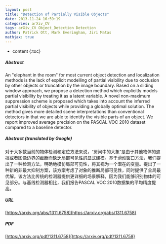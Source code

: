 ```yaml
---
layout: post
title: "Detection of Partially Visible Objects"
date: 2013-11-24 16:59:19
categories: arXiv_CV
tags: arXiv_CV Object_Detection Detection
author: Patrick Ott, Mark Everingham, Jiri Matas
mathjax: true
---
```


* content
{:toc}

##### Abstract
An "elephant in the room" for most current object detection and localization methods is the lack of explicit modelling of partial visibility due to occlusion by other objects or truncation by the image boundary. Based on a sliding window approach, we propose a detection method which explicitly models partial visibility by treating it as a latent variable. A novel non-maximum suppression scheme is proposed which takes into account the inferred partial visibility of objects while providing a globally optimal solution. The method gives more detailed scene interpretations than conventional detectors in that we are able to identify the visible parts of an object. We report improved average precision on the PASCAL VOC 2010 dataset compared to a baseline detector.

##### Abstract (translated by Google)
对于大多数当前的物体检测和定位方法来说，“房间中的大象”是由于其他物体的遮挡或者图像边界的截断而缺乏局部可见性的显式建模。基于滑动窗口方法，我们提出了一种检测方法，明确地模仿局部可见性，将其视为一个潜在的变量。提出了一种新的非最大抑制方案，该方案考虑了对象的推断局部可见性，同时提供了全局最优解。该方法比传统的检测器提供更详细的场景解释，因为我们能够识别物体的可见部分。与基线检测器相比，我们报告PASCAL VOC 2010数据集的平均精度提高。

##### URL
[https://arxiv.org/abs/1311.6758](https://arxiv.org/abs/1311.6758)

##### PDF
[https://arxiv.org/pdf/1311.6758](https://arxiv.org/pdf/1311.6758)

